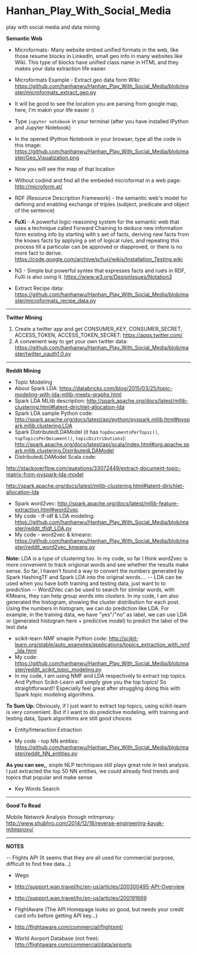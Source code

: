 # Hanhan_Play_With_Social_Media
play with social media and data mining


<b>Semantic Web</b>

* Microformats- Many website embed unified formats in the web, like those resume blocks in LinkedIn, small geo info in many websites like Wiki. This type of blocks have unified class name in HTML and they makes your data extraction life easier.
* Microformats Example - Extract geo data form Wiki: https://github.com/hanhanwu/Hanhan_Play_With_Social_Media/blob/master/microformats_extract_geo.py
* It will be good to see the location you are parsing from google map, here, I'm makin your life easier :)
 * Type `jupyter notebook` in your terminal (after you have installed IPython and Jupyter Notebook)
 * In the opened IPython Notebook in your browser, type all the code in this image: https://github.com/hanhanwu/Hanhan_Play_With_Social_Media/blob/master/Geo_Visualization.png
 * Now you will see the map of that location
* Without codind and find all the embeded microformat in a web page: http://microform.at/

* RDF (Resource Description Framework) - the semantic web's model for defining and enabling exchange of triples (subject, predicate and object of the sentence) 
* <b>FuXi</b> - A powerful logic-reasoning system for the semantic web that uses a technique called Forward Chaining to deduce new information form existing info by starting with s aet of facts, deriving new facts from the knows facts by applying a set of logical rules, and repeating this process till a particular can be approved or diapproved, or there is no more fact to derive.  https://code.google.com/archive/p/fuxi/wikis/Installation_Testing.wiki
* N3 - Simple but powerful syntex that expresses facts and ruels in RDF, FuXi is also using it. https://www.w3.org/DesignIssues/Notation3


* Extract Recipe data: https://github.com/hanhanwu/Hanhan_Play_With_Social_Media/blob/master/microformats_recipe_data.py


*********************************************

<b>Twitter Mining</b>

1. Create a twitter app and get CONSUMER_KEY, CONSUMER_SECRET, ACCESS_TOKEN, ACCESS_TOKEN_SECRET: https://apps.twitter.com/
2. A convenient way to get your own twitter data: https://github.com/hanhanwu/Hanhan_Play_With_Social_Media/blob/master/twitter_oauth1.0.py


*********************************************

<b>Reddit Mining</b>

* Topic Modeling
 * About Spark LDA: https://databricks.com/blog/2015/03/25/topic-modeling-with-lda-mllib-meets-graphx.html
 * Spark LDA MLlib description: http://spark.apache.org/docs/latest/mllib-clustering.html#latent-dirichlet-allocation-lda
 * Spark LDA sample Python code: http://spark.apache.org/docs/latest/api/python/pyspark.mllib.html#pyspark.mllib.clustering.LDA
 * Spark DistributedLDAModel (it has `topDocumentsPerTopic()`, `topTopicsPerDocument()`, `topicDistributions`): http://spark.apache.org/docs/latest/api/scala/index.html#org.apache.spark.mllib.clustering.DistributedLDAModel
 * DistributedLDAModel Scala code:
 
 http://stackoverflow.com/questions/33072449/extract-document-topic-matrix-from-pyspark-lda-model

 http://spark.apache.org/docs/latest/mllib-clustering.html#latent-dirichlet-allocation-lda
 
 * Spark word2vec: http://spark.apache.org/docs/latest/mllib-feature-extraction.html#word2vec
 * My code - tf-idf & LDA modeling: https://github.com/hanhanwu/Hanhan_Play_With_Social_Media/blob/master/reddit_tfidf_LDA.py
 * My code - word2vec & kmeans: https://github.com/hanhanwu/Hanhan_Play_With_Social_Media/blob/master/reddit_word2vec_kmeans.py
 
<b>Note:</b> LDA is a type of clustering too. In my code, so far I think word2vec is more convenient to track origional words and see whether the results make sense. So far, I haven't found a way to convert the numbers generated by Spark HashingTF and Spark LDA into the original words....
-- LDA can be used when you have both training and testing data, just want to to prediction
-- Word2Vec can be used to search for silmilar words, with KMeans, they can help group words into clusters. In my code, I am also generated the histogram, showing the cluster distribution for each post. Using the numbers in histogram, we can do prediction like LDA. For example, in the training data, we have "yes"/"no" as label, we can use LDA or (generated histogram here + predictive model) to predict the label of the test data

 * scikit-learn NMF smaple Python code: http://scikit-learn.org/stable/auto_examples/applications/topics_extraction_with_nmf_lda.html
 * My code: https://github.com/hanhanwu/Hanhan_Play_With_Social_Media/blob/master/reddit_scikit_topic_modeling.py
 * In my code, I am using NMF and LDA respectively to extract top topics. And Python Scikit-Learn will simply give you the top topics! So straightforward!! Especially feel great after struggling doing this with Spark topic modeling algorithms.
 
<b>To Sum Up: </b>Obviously, if I just want to extract top topics, using scikit-learn is very convenient. But if I want to do predictive modeling, with training and testing data, Spark algorithms are still good choices
 
* Entity/Interaction Extraction

 * My code - top NN entities: https://github.com/hanhanwu/Hanhan_Play_With_Social_Media/blob/master/reddit_NN_entities.py
 
<b>As you can see,</b>, sinple NLP techniques still plays great role in text analysis. I just extracted the top 50 NN entities, we could already find trends and topics that popular and make sense

* Key Words Search

*********************************************

<b>Good To Read</b>

Mobile Network Analysis through mitmproxy: http://www.shubhro.com/2014/12/18/reverse-engineering-kayak-mitmproxy/


*********************************************

<b>NOTES</b>

-- Flights API   (It seems that they are all used for commercial purpose, difficult to find free data...)

* Wego
 * http://support.wan.travel/hc/en-us/articles/200300495-API-Overview
 * http://support.wan.travel/hc/en-us/articles/200191669

* FlightAware  (The API Homepage looks so good, but needs your credit card info before getting API key...)
 * http://flightaware.com/commercial/flightxml/
 * World Aorport Database (not free): http://flightaware.com/commercial/data/airports
